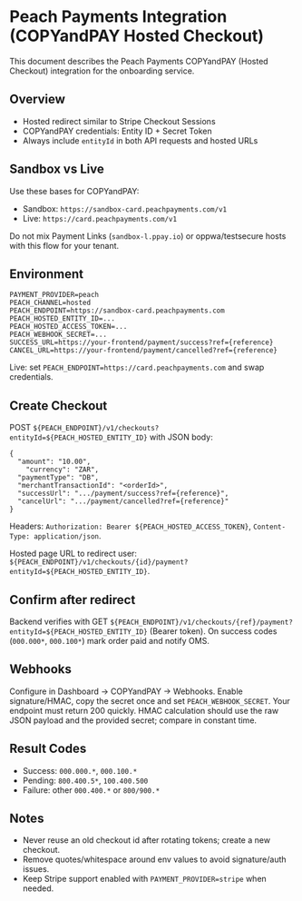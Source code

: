 # Peach Payments Integration (COPYandPAY Hosted Checkout)

This document describes the Peach Payments COPYandPAY (Hosted Checkout) integration for the onboarding service.

## Overview

- Hosted redirect similar to Stripe Checkout Sessions
- COPYandPAY credentials: Entity ID + Secret Token
- Always include `entityId` in both API requests and hosted URLs

## Sandbox vs Live

Use these bases for COPYandPAY:

- Sandbox: `https://sandbox-card.peachpayments.com/v1`
- Live: `https://card.peachpayments.com/v1`

Do not mix Payment Links (`sandbox-l.ppay.io`) or oppwa/testsecure hosts with this flow for your tenant.

## Environment

```
PAYMENT_PROVIDER=peach
PEACH_CHANNEL=hosted
PEACH_ENDPOINT=https://sandbox-card.peachpayments.com
PEACH_HOSTED_ENTITY_ID=...
PEACH_HOSTED_ACCESS_TOKEN=...
PEACH_WEBHOOK_SECRET=...
SUCCESS_URL=https://your-frontend/payment/success?ref={reference}
CANCEL_URL=https://your-frontend/payment/cancelled?ref={reference}
```

Live: set `PEACH_ENDPOINT=https://card.peachpayments.com` and swap credentials.

## Create Checkout

POST `${PEACH_ENDPOINT}/v1/checkouts?entityId=${PEACH_HOSTED_ENTITY_ID}` with JSON body:
```
{
  "amount": "10.00",
    "currency": "ZAR",
  "paymentType": "DB",
  "merchantTransactionId": "<orderId>",
  "successUrl": ".../payment/success?ref={reference}",
  "cancelUrl": ".../payment/cancelled?ref={reference}"
}
```
Headers: `Authorization: Bearer ${PEACH_HOSTED_ACCESS_TOKEN}`, `Content-Type: application/json`.

Hosted page URL to redirect user: `${PEACH_ENDPOINT}/v1/checkouts/{id}/payment?entityId=${PEACH_HOSTED_ENTITY_ID}`.

## Confirm after redirect

Backend verifies with GET `${PEACH_ENDPOINT}/v1/checkouts/{ref}/payment?entityId=${PEACH_HOSTED_ENTITY_ID}` (Bearer token). On success codes (`000.000*`, `000.100*`) mark order paid and notify OMS.

## Webhooks

Configure in Dashboard → COPYandPAY → Webhooks. Enable signature/HMAC, copy the secret once and set `PEACH_WEBHOOK_SECRET`. Your endpoint must return 200 quickly. HMAC calculation should use the raw JSON payload and the provided secret; compare in constant time.

## Result Codes

- Success: `000.000.*`, `000.100.*`
- Pending: `800.400.5*`, `100.400.500`
- Failure: other `000.400.*` or `800/900.*`

## Notes

- Never reuse an old checkout id after rotating tokens; create a new checkout.
- Remove quotes/whitespace around env values to avoid signature/auth issues.
- Keep Stripe support enabled with `PAYMENT_PROVIDER=stripe` when needed.
